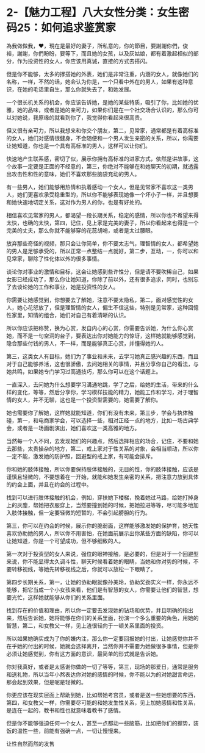 # 2-【魅力工程】八大女性分类：女生密码25：如何追求鉴赏家

為我做做我，♥，現在是最好的妻子，所私意的，你的節目，要謝謝你們，俊裕，謝謝，你們盼盼，要等下，而且她的女孩，以及灰姑娘，都有着激起相似的部分，作为投资性的女人，你应该用真诚，直接的方式去搭闪。

但是你不能够，太多的撑搭她的外表，她们是非常注重，内涵的女人，就像她们的名称，一样，不然的话，她会认为你是，一个只看中外在的男人，如果有这种意识，在她的毛话里自生，那么你就失去了，和她发展。

一个很长机关系的机会，你应该告诉她，是她的某些特质，吸引了你，比如她的优雅，她的品味，或者是她的亲可力，如果你们是在一个社交场合认识的，那么你可以对她说，我原缘的就看到你了，我觉得你看起来很高贵。

但又很有亲可力，所以我想来和你交个朋友，第二，见常家，通常都是有着高标准的女人，她们对感情很健身，不会随便和一个男人发生亲密的关系，所以，你需要让她知道，你也是一个具有高标准的男人，这样可以让你们。

快速地产生联系感，密切了似，展示你拥有高标准的进家方式，依然是讲故事，这个故事一定要是正面的不经意的，第三，你绝对不能够在和她聊天的初期，就透露出攻击性和性的意味，她们不喜欢那些脑袋充动的男人。

有一些男人，她们能够用热情和执着感动一个女人，但是见常家不喜欢这一类男人，她们更喜欢承受稳重型的，所以你不能够表现她像一个坏小子一样，并且想要和她快速地切定关系，这对作为男人的你，也是有好处的。

相信喜欢见常家的男人，都渴望一段长期关系，稳定的感情，所以你也不希望来得太快，也确的太快，第四，记住，见上家是完美的妻子，所以你看起来也得是一个完美的丈夫，那么你就不能够穿的花蕊胡哨，或者是太过腰眼。

放弃那些奇怪的视频，那只会让你简单，你不要太志气，理智情的女人，都希望她的男人是足够承受的，所以正常一点整结一点就好，第二步，互动，一，你可以和见常家，聊除了性化体以外的很多事情。

谈论你对事业的激情和目标，这会让她感到些许性分，但是请不要吹稀自己，如果女影已经成功了，那么你让她知道，你除了前以外，还有很多追求，同时，也别忘了去谈论她的工作和事业，她是投资性的女人。

你需要让她感觉到，你想要去了解她，注意不要太隐私，第二，面对感觉性的女人，她心花怒放了，但是理智情的女人，偏生不信这些，特别是见常家，这种回憶性家里，知情的组合，她们对自己有着清晰的认识。

所以你应该把称赞，换为心赏，发自内心的心赏，你需要告诉她，为什么你心赏她，而不是一句空洞的台子，要表达出你对她能力的惊讶，这样她就能够感觉到，隐合那些付钱的男人，不一样，而是能够真正心赏，并懂得她的人。

第三，这类女人有目标，她们为了事业和未来，去学习她真正感兴趣的东西，而且对于自己能够养活，这也很骄傲，去问她相关的事情，并且分享你自己的看法，与她共鸣，如果她专门学习过高通技巧，那么你可以在这个话题上。

一直深入，去问她为什么想要学习溝通地跳，学了之后，给她的生活，带来的什么样的变化，等等，然后分享你，学习模样技能的精力，她能工作和学习，对于理智情的女人，并不无聊，这也是一个投资型需要的，她需要了解你。

她也需要你了解她，这样她就能知道，你们有没有未来，第三步，学会与执体触碰，第一，和电商家学会，可以选择一些，相对正经一点的地方，比如一场古典学会，或者是一场画剧演出，她们喜欢这一类高雅的地方。

当然每一个人不同，去发现她们的兴趣点，然后选择相应的场合，记住，不要和她去那些，太贵操杂的地方，第二，戒上家对于性关系的对象，会相当顺动，所以你一定不能，激发她的防护照，回避型的戒上家，有可能会排斥。

你和她的肢体接触，所以你要保持肢体接触的，无目的性，你的肢体接触，应该是谨慎且轻微的，不要想着在一开始，就能和她发生亲密的关系，把注意力放到具体的约会上面，并且在约会的过程中。

找到可以进行肢体接触的机会，例如，穿扶她下楼梯，挽着她过马路，给她打掉身上的灰塵，帮她把衣服穿上，当然要撞到她的时候，把她拉进等等，尽可能多地加入肢体接触，但一定要轻微的短暂的，不会引起膀胆的行为。

第三，你可以在约会的时候，展示你的脆弱面，这样能够激发她的保护育，她天性喜欢协助她的男人，所以你不用害怕，在她面前展示出你某些方面的缺陷，你可以让她知道，你是一个可望成功，但不够细致的人。

第一次对于投资型的女人来说，强位的眼神接触，是必要的，但是对于一个回避型来说，你不能显得太久调斗性，聊天时候看着她的眼睛，当她和你对势的时候，不要转移视线，等她先转移视线之后，你就可以放松一下眼睛了。

第四步长期关系，第一，让她的协助眼就像孙美玲，协助奖劲实义一样，你永远不能够，把它当成一个小女孩来看，他们是有智慧的女人，你需要让他们的智慧，想要光忙，这样她就能够从你们的关系里面。

找到存在的价值和理由，所以你一定要去发现她的钻场和优势，并且明确的指出来，然后告诉她，她将能够在你们的关系里面，扮演一个多么重要的角色，用她的智慧，第二，和女教父一样，见上渣很轻向于一顿关系里面的投资。

所以如果她确实成为了你的嫌内注，那么你一定要回报她的付出，让她感觉你并不在乎她的付出的时候，她就会选择离开，当然你并不需要为她做很多事情，但是你必须让她感觉到，你有这方面的意识，最简单的形式就是告诉她。

你对我真好，或者是太感谢你做的一切了等等，第三，现场的那爱日，通常是服务和送礼物，所以当年小熬表达你对她的感情的时候，你不能以为的对她甜言命运，那会起到效果，但是呢是轻微的。

你更应该在现实层面上帮助到她，比如帮她考宫员，或者是送一些她想要的东西，第四，和女教父一样，你需要尽可能的和她发生性关系，见上加她感情和性关系，是连在一起的，教书和性也就意味着教书了感情。

但是你不能够强迫任何一个女人，甚至一点都动一些脑筋，比如把你们的握势，装饭的温性一些，前能有强确一点，一切让慢慢来。

让性自然而然的发售